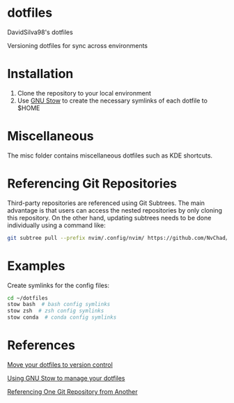 # dotfiles
DavidSilva98's dotfiles

Versioning dotfiles for sync across environments

# Installation

1) Clone the repository to your local environment
2) Use [GNU Stow](https://www.gnu.org/software/stow/) to create the necessary symlinks of each dotfile to $HOME

# Miscellaneous

The misc folder contains miscellaneous dotfiles such as KDE shortcuts.

# Referencing Git Repositories
Third-party repositories are referenced using Git Subtrees. The main advantage is that users can access the nested repositories by only cloning this repository. On the other hand, updating subtrees needs to be done individually using a command like:
```bash
git subtree pull --prefix nvim/.config/nvim/ https://github.com/NvChad/NvChad.git main --squash
```

# Examples
Create symlinks for the config files:
```bash
cd ~/dotfiles
stow bash  # bash config symlinks
stow zsh  # zsh config symlinks
stow conda  # conda config symlinks
```

# References

[Move your dotfiles to version control](https://opensource.com/article/19/3/move-your-dotfiles-version-control)

[Using GNU Stow to manage your dotfiles](http://brandon.invergo.net/news/2012-05-26-using-gnu-stow-to-manage-your-dotfiles.html)

[Referencing One Git Repository from Another](https://www.pluralsight.com/guides/reference-one-git-repository-from-another)
